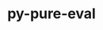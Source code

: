 ---
title: "py-pure-eval"
layout: cache
categories: [package, develop-2025-02-16]
meta: {"compilers": ["gcc@=11.1.0", "gcc@=11.4.0"], "num_specs": 5, "num_specs_by_stack": {"data-vis-sdk": 1, "e4s": 4, "root": 5}, "oss": ["ubuntu20.04", "ubuntu22.04"], "platforms": ["linux"], "stacks": ["data-vis-sdk", "e4s", "root"], "targets": ["x86_64_v3"], "versions": ["0.2.2"]}
spec_details: [{"compiler": "gcc@=11.1.0", "hash": "gxpxwxuelhkxv533w3qvtoidbackocwm", "os": "ubuntu20.04", "platform": "linux", "size": "-", "stacks": ["data-vis-sdk", "root"], "tarball": "https://binaries.spack.io/develop-2025-02-16/build_cache/linux-ubuntu20.04-x86_64_v3/gcc-11.1.0/py-pure-eval-0.2.2/linux-ubuntu20.04-x86_64_v3-gcc-11.1.0-py-pure-eval-0.2.2-gxpxwxuelhkxv533w3qvtoidbackocwm.spack", "target": "x86_64_v3", "variants": ["build_system=python_pip"], "versions": ["0.2.2"]}, {"compiler": "gcc@=11.4.0", "hash": "pasbej6mcyivousr6bo3jfi7ipfnmzg7", "os": "ubuntu22.04", "platform": "linux", "size": "-", "stacks": ["e4s", "root"], "tarball": "https://binaries.spack.io/develop-2025-02-16/build_cache/linux-ubuntu22.04-x86_64_v3/gcc-11.4.0/py-pure-eval-0.2.2/linux-ubuntu22.04-x86_64_v3-gcc-11.4.0-py-pure-eval-0.2.2-pasbej6mcyivousr6bo3jfi7ipfnmzg7.spack", "target": "x86_64_v3", "variants": ["build_system=python_pip"], "versions": ["0.2.2"]}, {"compiler": "gcc@=11.4.0", "hash": "iqmadkowstmm4c4rxewmsa6prenbyrrg", "os": "ubuntu22.04", "platform": "linux", "size": "-", "stacks": ["e4s", "root"], "tarball": "https://binaries.spack.io/develop-2025-02-16/build_cache/linux-ubuntu22.04-x86_64_v3/gcc-11.4.0/py-pure-eval-0.2.2/linux-ubuntu22.04-x86_64_v3-gcc-11.4.0-py-pure-eval-0.2.2-iqmadkowstmm4c4rxewmsa6prenbyrrg.spack", "target": "x86_64_v3", "variants": ["build_system=python_pip"], "versions": ["0.2.2"]}, {"compiler": "gcc@=11.4.0", "hash": "f34lirpaffjlhbu64msiomlbxrjdvrwt", "os": "ubuntu22.04", "platform": "linux", "size": "-", "stacks": ["e4s", "root"], "tarball": "https://binaries.spack.io/develop-2025-02-16/build_cache/linux-ubuntu22.04-x86_64_v3/gcc-11.4.0/py-pure-eval-0.2.2/linux-ubuntu22.04-x86_64_v3-gcc-11.4.0-py-pure-eval-0.2.2-f34lirpaffjlhbu64msiomlbxrjdvrwt.spack", "target": "x86_64_v3", "variants": ["build_system=python_pip"], "versions": ["0.2.2"]}, {"compiler": "gcc@=11.4.0", "hash": "yo4hanicwpbe5w5wtqpuy5pk654la7xm", "os": "ubuntu22.04", "platform": "linux", "size": "-", "stacks": ["e4s", "root"], "tarball": "https://binaries.spack.io/develop-2025-02-16/build_cache/linux-ubuntu22.04-x86_64_v3/gcc-11.4.0/py-pure-eval-0.2.2/linux-ubuntu22.04-x86_64_v3-gcc-11.4.0-py-pure-eval-0.2.2-yo4hanicwpbe5w5wtqpuy5pk654la7xm.spack", "target": "x86_64_v3", "variants": ["build_system=python_pip"], "versions": ["0.2.2"]}]
---